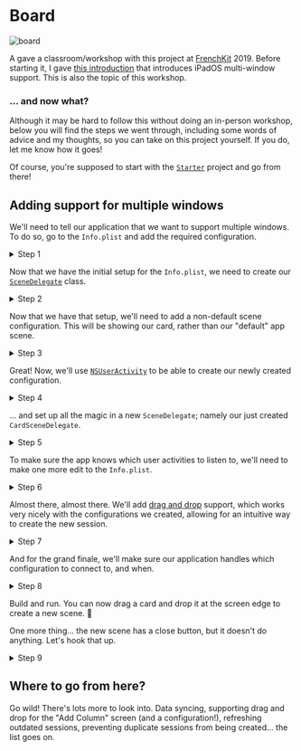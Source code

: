 # Board

![board](https://user-images.githubusercontent.com/4190298/66703486-708d9800-ed13-11e9-8907-8e87c8179339.png)

A gave a classroom/workshop with this project at [FrenchKit](https://frenchkit.fr)
2019. Before starting it, I gave [this introduction](https://speakerdeck.com/basthomas/an-introduction-to-ipados-workshop-5b614f1f-aef8-4aaf-b724-fd7d6695acf1)
that introduces iPadOS multi-window support. This is also the topic of this
workshop.

### ... and now what?

Although it may be hard to follow this without doing an in-person workshop,
below you will find the steps we went through, including some words of advice
and my thoughts, so you can take on this project yourself. If you do, let me
know how it goes!

Of course, you're supposed to start with the [`Starter`](/Starter/) project
and go from there!

## Adding support for multiple windows

We'll need to tell our application that we want to support multiple windows.
To do so, go to the `Info.plist` and add the required configuration.

<details>
<summary>Step 1</summary>

```plist
<key>UIApplicationSceneManifest</key>
<dict>
    <key>UIApplicationSupportsMultipleScenes</key>
    <true/>
    <key>UISceneConfigurations</key>
    <dict>
        <key>UIWindowSceneSessionRoleApplication</key>
        <array>
            <dict>
                <key>UISceneConfigurationName</key>
                <string>Default Configuration</string>
                <key>UISceneDelegateClassName</key>
                <string>$(PRODUCT_MODULE_NAME).SceneDelegate</string>
                <key>UISceneStoryboardFile</key>
                <string>Main</string>
            </dict>
        </array>
    </dict>
</dict>
```
</details>

Now that we have the initial setup for the `Info.plist`, we need to create our
[`SceneDelegate`](https://developer.apple.com/documentation/uikit/uiscenedelegate) class.

<details>
<summary>Step 2</summary>

```swift
// SceneDelegate.swift
import UIKit

class SceneDelegate: UIResponder, UIWindowSceneDelegate {
    var window: UIWindow?
}
```
</details>

Now that we have that setup, we'll need to add a non-default scene
configuration. This will be showing our card, rather than our "default" app
scene.

<details>
<summary>Step 3</summary>

Add the following within the `UIWindowSceneSessionRoleApplication` array:

```plist
<dict>
    <key>UISceneConfigurationName</key>
    <string>Card Configuration</string>
    <key>UISceneDelegateClassName</key>
    <string>$(PRODUCT_MODULE_NAME).CardSceneDelegate</string>
    <key>UISceneStoryboardFile</key>
    <string>Card</string>
</dict>
```
</details>

Great! Now, we'll use [`NSUserActivity`](https://developer.apple.com/documentation/foundation/nsuseractivity)
to be able to create our newly created configuration.

<details>
<summary>Step 4</summary>

```swift
// in Card.swift
static let userActivityType = "fr.frenchkit.card"
static let userActivityTitle = "showCardDetail"
var userActivity: NSUserActivity {
    let userActivity = NSUserActivity(activityType: Card.userActivityType)
    userActivity.title = Card.userActivityTitle
    userActivity.userInfo = [
        "content": content
    ]
    return userActivity
}
```
</details>

... and set up all the magic in a new `SceneDelegate`; namely our just created
`CardSceneDelegate`.

<details>
<summary>Step 5</summary>

```swift
// in CardSceneDelegate.swift
import UIKit

class CardSceneDelegate: UIResponder, UIWindowSceneDelegate {
    var window: UIWindow?

    func stateRestorationActivity(for scene: UIScene) -> NSUserActivity? {
        return scene.userActivity
    }

    func scene(_ scene: UIScene, willConnectTo session: UISceneSession, options connectionOptions: UIScene.ConnectionOptions) {
        guard let userActivity = connectionOptions.userActivities.first ?? session.stateRestorationActivity else { return }
        if !configure(window: window, with: userActivity) {
            print("Failed to restore from \(userActivity)")
        }
    }

    func configure(window: UIWindow?, with activity: NSUserActivity) -> Bool {
        guard activity.title == Card.userActivityTitle else { return false }
        guard
            let content = activity.userInfo?["content"] as? String else { fatalError("Could not get valid user info from activity") }

        let controller = UIStoryboard(name: "Card", bundle: .main)
            .instantiateViewController(identifier: CardViewController.identifier) as! CardViewController
        controller.card = Card(content: content)

        window?.rootViewController = controller
        return true
    }
}
```
</details>

To make sure the app knows which user activities to listen to, we'll need to
make one more edit to the `Info.plist`.

<details>
<summary>Step 6</summary>

```plist
<key>NSUserActivityTypes</key>
<array>
    <string>fr.frenchkit.card</string>
</array>
```
</details>

Almost there, almost there. We'll add [drag and drop](https://developer.apple.com/ios/drag-and-drop/)
support, which works very nicely with the configurations we created, allowing
for an intuitive way to create the new session.

<details>
<summary>Step 7</summary>

```swift
// in BoardCollectionViewController
override func viewDidLoad() {
    super.viewDidLoad()
    collectionView.dragDelegate = self
}

extension BoardCollectionViewController: UICollectionViewDragDelegate {
    func collectionView(_ collectionView: UICollectionView, itemsForBeginning session: UIDragSession, at indexPath: IndexPath) -> [UIDragItem] {
        let selectedCard = columns[indexPath.section].cards[indexPath.row]

        let userActivity = selectedCard.userActivity
        let itemProvider = NSItemProvider(object: userActivity)
        
        let dragItem = UIDragItem(itemProvider: itemProvider)
        dragItem.localObject = selectedCard

        return [dragItem]
    }
}
```
</details>

And for the grand finale, we'll make sure our application handles which
configuration to connect to, and when.

<details>
<summary>Step 8</summary>

```swift
// in AppDelegate.swift
func application(_ application: UIApplication, configurationForConnecting connectingSceneSession: UISceneSession, options: UIScene.ConnectionOptions) -> UISceneConfiguration {
    let configurationName: String
    if options.userActivities.first?.activityType == Card.userActivityType {
        configurationName = "Card Configuration"
    } else {
        configurationName = "Default Configuration"
    }
    return .init(name: configurationName, sessionRole: connectingSceneSession.role)
}
```
</details>

Build and run. You can now drag a card and drop it at the screen edge to create
a new scene. 🎉

One more thing... the new scene has a close button, but it doesn't do anything.
Let's hook that up.

<details>
<summary>Step 9</summary>

```swift
// in CardViewController.swift
@IBAction func close(_ sender: Any) {
    guard let session = view.window?.windowScene?.session else { fatalError("No session found for this view controller") }
    let options = UIWindowSceneDestructionRequestOptions()
    options.windowDismissalAnimation = .default
    application.requestSceneSessionDestruction(session, options: options)
}
```
</details>

## Where to go from here?

Go wild! There's lots more to look into. Data syncing, supporting drag and drop
for the "Add Column" screen (and a configuration!), refreshing outdated
sessions, preventing duplicate sessions from being created... the list goes on.
